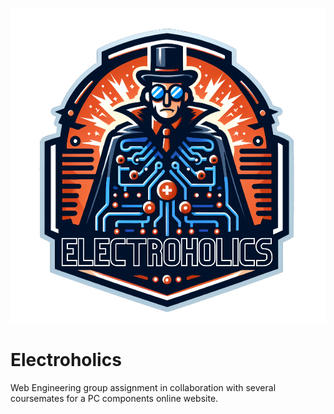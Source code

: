 <p align=center>
  <img src="https://github.com/ccy7701/Electroholics/blob/main/electroholicsLogo.png">
</p>

# Electroholics
Web Engineering group assignment in collaboration with several coursemates for a PC components online website. 
